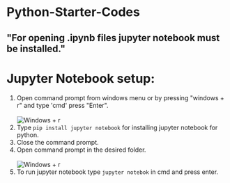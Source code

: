 # Python-Starter-Codes

## "For opening .ipynb files jupyter notebook must be installed."

# Jupyter Notebook setup:
1. Open command prompt from windows menu or by pressing "windows + r" and type 'cmd' press "Enter".<br><br>
![Windows + r](https://www.helptechnumber.com/wp-content/uploads/2018/06/Windows-R-key.png)<br>
2. Type `pip install jupyter notebook` for installing jupyter notebook for python.<br>
3. Close the command prompt.<br>
4. Open command prompt in the desired folder.<br><br>
![Windows + r](https://cloud.addictivetips.com/wp-content/uploads/2018/07/file-explorer-cmd.jpg)<br>
5. To run jupyter notebook type `jupyter notebok` in cmd and press enter.
